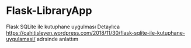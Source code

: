 # Flask-LibraryApp
Flask SQLite ile kutuphane uygulması
Detaylıca https://cahitisleyen.wordpress.com/2018/11/30/flask-sqlite-ile-kutuphane-uygulamasi/ adrsinde anlattım

